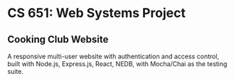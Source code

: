 # CS 651: Web Systems Project

## Cooking Club Website

A responsive multi-user website with authentication and access control, built with Node.js, Express.js, React, NEDB, with Mocha/Chai as the testing suite.
